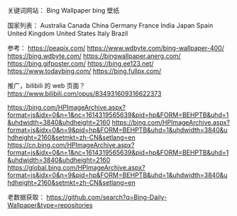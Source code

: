 
关键词网站： 
Bing Wallpaper
bing 壁纸

国家列表：
Australia
Canada
China
Germany
France
India
Japan
Spain
United Kingdom
United States
Italy
Brazil

参考：
https://peapix.com/
https://www.wdbyte.com/bing-wallpaper-400/
https://bing.wdbyte.com/
https://bingwallpaper.anerg.com/
https://bing.gifposter.com/
https://bing.ee123.net/
https://www.todaybing.com/
https://bing.fullpx.com/

推广，bilibili 的 web 页面？
https://www.bilibili.com/opus/834931609316622373



https://bing.com/HPImageArchive.aspx?format=js&idx=0&n=1&nc=1614319565639&pid=hp&FORM=BEHPTB&uhd=1&uhdwidth=3840&uhdheight=2160
https://bing.com/HPImageArchive.aspx?format=js&idx=0&n=9&pid=hp&FORM=BEHPTB&uhd=1&uhdwidth=3840&uhdheight=2160&setmkt=zh-CN&setlang=en
https://cn.bing.com/HPImageArchive.aspx?format=js&idx=0&n=1&nc=1614319565639&pid=hp&FORM=BEHPTB&uhd=1&uhdwidth=3840&uhdheight=2160
https://global.bing.com/HPImageArchive.aspx?format=js&idx=0&n=9&pid=hp&FORM=BEHPTB&uhd=1&uhdwidth=3840&uhdheight=2160&setmkt=zh-CN&setlang=en


老数据获取：
https://github.com/search?q=Bing-Daily-Wallpaper&type=repositories